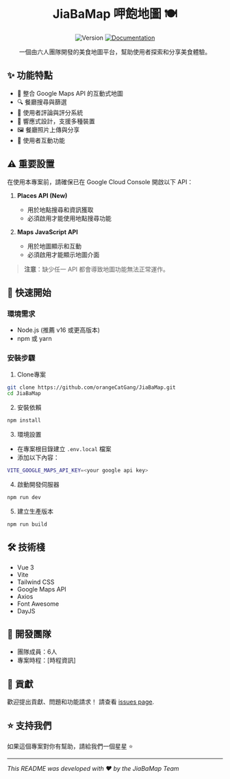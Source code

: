 <h1 align="center">JiaBaMap 呷飽地圖 🍽️</h1>

<p align="center">
  <img alt="Version" src="https://img.shields.io/badge/version-0.0.0-blue.svg?cacheSeconds=2592000" />
  <a href="https://github.com/orangeCatGang/JiaBaMap" target="_blank">
    <img alt="Documentation" src="https://img.shields.io/badge/documentation-yes-brightgreen.svg" />
  </a>
</p>

<p align="center">
  一個由六人團隊開發的美食地圖平台，幫助使用者探索和分享美食體驗。
</p>

## ✨ 功能特點

- 📍 整合 Google Maps API 的互動式地圖
- 🔍 餐廳搜尋與篩選
- 📝 使用者評論與評分系統
- 📱 響應式設計，支援多種裝置
- 🖼️ 餐廳照片上傳與分享
- 👥 使用者互動功能

## ⚠️ 重要設置

在使用本專案前，請確保已在 Google Cloud Console 開啟以下 API：

1. **Places API (New)**
   - 用於地點搜尋和資訊獲取
   - 必須啟用才能使用地點搜尋功能

2. **Maps JavaScript API**
   - 用於地圖顯示和互動
   - 必須啟用才能顯示地圖介面

> **注意**：缺少任一 API 都會導致地圖功能無法正常運作。

## 🚀 快速開始

### 環境需求

- Node.js (推薦 v16 或更高版本)
- npm 或 yarn

### 安裝步驟

1. Clone專案
```sh
git clone https://github.com/orangeCatGang/JiaBaMap.git
cd JiaBaMap
```

2. 安裝依賴
```sh
npm install
```

3. 環境設置
- 在專案根目錄建立 `.env.local` 檔案
- 添加以下內容：
```sh
VITE_GOOGLE_MAPS_API_KEY=<your google api key>
```

4. 啟動開發伺服器
```sh
npm run dev
```

5. 建立生產版本
```sh
npm run build
```


## 🛠️ 技術棧

- Vue 3
- Vite
- Tailwind CSS
- Google Maps API
- Axios
- Font Awesome
- DayJS

## 👥 開發團隊

- 團隊成員：6人
- 專案時程：[時程資訊]


## 🤝 貢獻

歡迎提出貢獻、問題和功能請求！
請查看 [issues page](https://github.com/orangeCatGang/JiaBaMap/issues).

## ⭐️ 支持我們

如果這個專案對你有幫助，請給我們一個星星 ⭐️

---

_This README was developed with ❤️ by the JiaBaMap Team_
